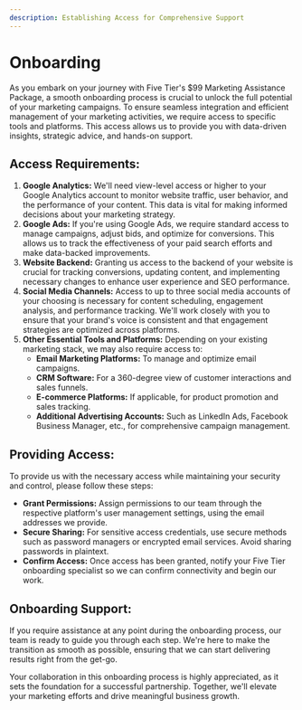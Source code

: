 ```yaml
---
description: Establishing Access for Comprehensive Support
---
```


# Onboarding

As you embark on your journey with Five Tier's $99 Marketing Assistance Package, a smooth onboarding process is crucial to unlock the full potential of your marketing campaigns. To ensure seamless integration and efficient management of your marketing activities, we require access to specific tools and platforms. This access allows us to provide you with data-driven insights, strategic advice, and hands-on support.

## Access Requirements:

1. **Google Analytics:** We'll need view-level access or higher to your Google Analytics account to monitor website traffic, user behavior, and the performance of your content. This data is vital for making informed decisions about your marketing strategy.
2. **Google Ads:** If you're using Google Ads, we require standard access to manage campaigns, adjust bids, and optimize for conversions. This allows us to track the effectiveness of your paid search efforts and make data-backed improvements.
3. **Website Backend:** Granting us access to the backend of your website is crucial for tracking conversions, updating content, and implementing necessary changes to enhance user experience and SEO performance.
4. **Social Media Channels:** Access to up to three social media accounts of your choosing is necessary for content scheduling, engagement analysis, and performance tracking. We'll work closely with you to ensure that your brand's voice is consistent and that engagement strategies are optimized across platforms.
5. **Other Essential Tools and Platforms:** Depending on your existing marketing stack, we may also require access to:
   * **Email Marketing Platforms:** To manage and optimize email campaigns.
   * **CRM Software:** For a 360-degree view of customer interactions and sales funnels.
   * **E-commerce Platforms:** If applicable, for product promotion and sales tracking.
   * **Additional Advertising Accounts:** Such as LinkedIn Ads, Facebook Business Manager, etc., for comprehensive campaign management.

## Providing Access:

To provide us with the necessary access while maintaining your security and control, please follow these steps:

* **Grant Permissions:** Assign permissions to our team through the respective platform's user management settings, using the email addresses we provide.
* **Secure Sharing:** For sensitive access credentials, use secure methods such as password managers or encrypted email services. Avoid sharing passwords in plaintext.
* **Confirm Access:** Once access has been granted, notify your Five Tier onboarding specialist so we can confirm connectivity and begin our work.

## Onboarding Support:

If you require assistance at any point during the onboarding process, our team is ready to guide you through each step. We're here to make the transition as smooth as possible, ensuring that we can start delivering results right from the get-go.

Your collaboration in this onboarding process is highly appreciated, as it sets the foundation for a successful partnership. Together, we'll elevate your marketing efforts and drive meaningful business growth.
